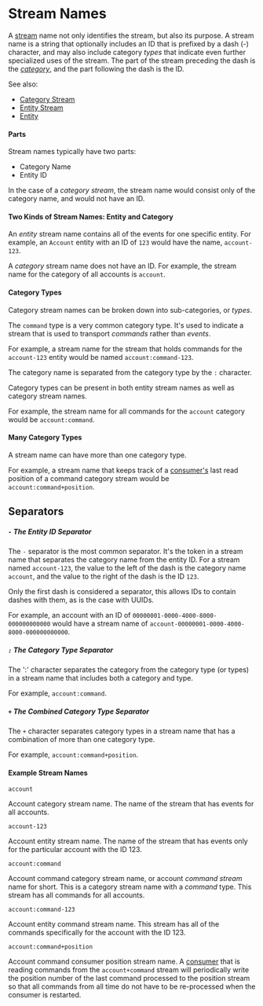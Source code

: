 # Stream Names

A [stream](/glossary.md#stream) name not only identifies the stream, but also its purpose. A stream name is a string that optionally includes an ID that is prefixed by a dash (-) character, and may also include category _types_ that indicate even further specialized uses of the stream. The part of the stream preceding the dash is the _[category](/glossary.md#category)_, and the part following the dash is the ID.

See also:

- [Category Stream](/glossary.md#category-stream)
- [Entity Stream](/glossary.md#entity-stream)
- [Entity](/glossary.md#entity)

#### Parts

Stream names typically have two parts:

- Category Name
- Entity ID

In the case of a _category stream_, the stream name would consist only of the category name, and would not have an ID.

#### Two Kinds of Stream Names: Entity and Category

An _entity_ stream name contains all of the events for one specific entity. For example, an `Account` entity with an ID of `123` would have the name, `account-123`.

A _category_ stream name does not have an ID. For example, the stream name for the category of all accounts is `account`.

#### Category Types

Category stream names can be broken down into sub-categories, or _types_.

The `command` type is a very common category type. It's used to indicate a stream that is used to transport _commands_ rather than _events_.

For example, a stream name for the stream that holds commands for the `account-123` entity would be named `account:command-123`.

The category name is separated from the category type by the `:` character.

Category types can be present in both entity stream names as well as category stream names.

For example, the stream name for all commands for the `account` category would be `account:command`.

#### Many Category Types

A stream name can have more than one category type.

For example, a stream name that keeps track of a [consumer's](/glossary.md#consumer) last read position of a command category stream would be `account:command+position`.

## Separators

##### `-` The Entity ID Separator

The `-` separator is the most common separator. It's the token in a stream name that separates the category name from the entity ID. For a stream named `account-123`, the value to the left of the dash is the category name `account`, and the value to the right of the dash is the ID `123`.

Only the first dash is considered a separator, this allows IDs to contain dashes with them, as is the case with UUIDs.

For example, an account with an ID of `00000001-0000-4000-8000-000000000000` would have a stream name of `account-00000001-0000-4000-8000-000000000000`.

##### `:` The Category Type Separator

The ':' character separates the category from the category type (or types) in a stream name that includes both a category and type.

For example, `account:command`.

##### `+` The Combined Category Type Separator

The `+` character separates category types in a stream name that has a combination of more than one category type.

For example, `account:command+position`.

#### Example Stream Names

`account`

Account category stream name. The name of the stream that has events for all accounts.

`account-123`

Account entity stream name. The name of the stream that has events only for the particular account with the ID 123.

`account:command`

Account command category stream name, or account _command stream_ name for short. This is a category stream name with a _command_ type. This stream has all commands for all accounts.

`account:command-123`

Account entity command stream name. This stream has all of the commands specifically for the account with the ID 123.

`account:command+position`

Account command consumer position stream name. A [consumer](/glossary.md#consumer) that is reading commands from the `account+command` stream will periodically write the position number of the last command processed to the position stream so that all commands from all time do not have to be re-processed when the consumer is restarted.
